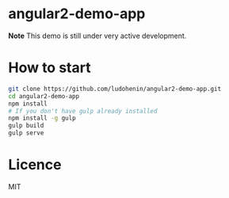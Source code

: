 # angular2-demo-app

**Note** This demo is still under very active development.

# How to start

```bash
git clone https://github.com/ludohenin/angular2-demo-app.git
cd angular2-demo-app
npm install
# If you don't have gulp already installed
npm install -g gulp
gulp build
gulp serve
```

# Licence

MIT